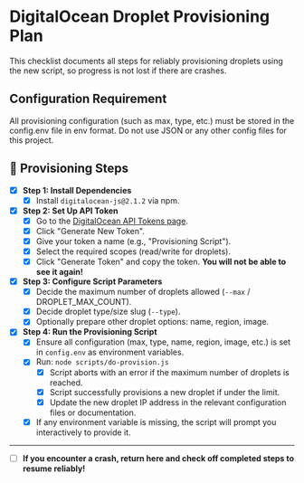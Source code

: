 # DigitalOcean Droplet Provisioning Plan

This checklist documents all steps for reliably provisioning droplets using the new script, so progress is not lost if there are crashes.

## Configuration Requirement

All provisioning configuration (such as max, type, etc.) must be stored in the config.env file in env format. Do not use JSON or any other config files for this project.

## 📝 Provisioning Steps

- [x] **Step 1: Install Dependencies**
    - [x] Install `digitalocean-js@2.1.2` via npm.
- [x] **Step 2: Set Up API Token**
    - [x] Go to the [DigitalOcean API Tokens page](https://cloud.digitalocean.com/account/api/tokens).
    - [x] Click "Generate New Token".
    - [x] Give your token a name (e.g., "Provisioning Script").
    - [x] Select the required scopes (read/write for droplets).
    - [x] Click "Generate Token" and copy the token. **You will not be able to see it again!**
- [x] **Step 3: Configure Script Parameters**
    - [x] Decide the maximum number of droplets allowed (`--max` / DROPLET_MAX_COUNT).
    - [x] Decide droplet type/size slug (`--type`).
    - [x] Optionally prepare other droplet options: name, region, image.
- [x] **Step 4: Run the Provisioning Script**
    - [x] Ensure all configuration (max, type, name, region, image, etc.) is set in `config.env` as environment variables.
    - [x] Run: `node scripts/do-provision.js`
        - [x] Script aborts with an error if the maximum number of droplets is reached.
        - [x] Script successfully provisions a new droplet if under the limit.
        - [x] Update the new droplet IP address in the relevant configuration files or documentation.
    - [x] If any environment variable is missing, the script will prompt you interactively to provide it.
---

- [ ] **If you encounter a crash, return here and check off completed steps to resume reliably!**
